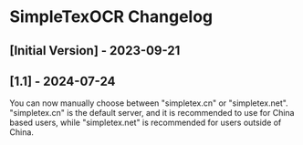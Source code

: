 # SimpleTexOCR Changelog

## [Initial Version] - 2023-09-21

## [1.1] - 2024-07-24
You can now manually choose between "simpletex.cn" or "simpletex.net". "simpletex.cn" is the default server, and it is recommended to use for China based users, while "simpletex.net" is recommended for users outside of China.
